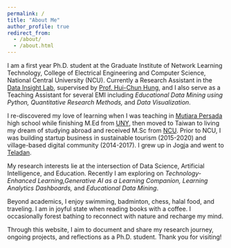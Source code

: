 ```yaml
---
permalink: /
title: "About Me"
author_profile: true
redirect_from: 
  - /about/
  - /about.html
---
```


I am a first year Ph.D. student at the Graduate Institute of Network Learning Technology, College of Electrical Engineering and Computer Science, National Central University (NCU). Currently a Research Assistant in the [Data Insight Lab](https://di.cl.ncu.edu.tw/), supervised by [Prof. Hui-Chun Hung](https://scholars.ncu.edu.tw/en/persons/hui-chun-hung), and I also serve as a Teaching Assistant for several EMI including _Educational Data Mining using Python, Quantitative Research Methods,_ and _Data Visualization_.

I re-discovered my love of learning when I was teaching in [Mutiara Persada](https://www.mutiarapersada.sch.id/) high school while finishing M.Ed from [UNY](https://dptei.ft.uny.ac.id/), then moved to Taiwan to living my dream of studying abroad and received M.Sc from [NCU](https://www.ncu.edu.tw/). Prior to NCU, I was building startup business in sustainable tourism (2015-2020) and village-based digital community (2014-2017). I grew up in Jogja and went to [Teladan](https://www.sman1yogya.sch.id/). 

My research interests lie at the intersection of Data Science, Artificial Intelligence, and Education. Recently I am exploring on _Technology-Enhanced Learning,Generative AI as a Learning Companion, Learning Analytics Dashboards,_ and _Educational Data Mining_.

Beyond academics, I enjoy swimming, badminton, chess, halal food, and traveling. I am in joyful state when reading books with a coffee. I occasionally forest bathing to reconnect with nature and recharge my mind.

Through this website, I aim to document and share my research journey, ongoing projects, and reflections as a Ph.D. student. Thank you for visiting!
